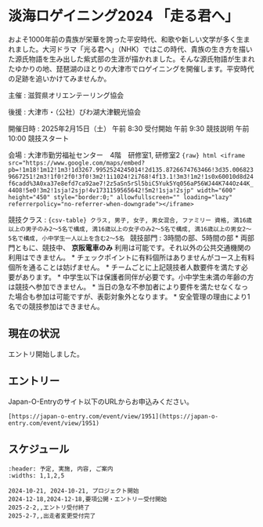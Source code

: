 # 淡海ロゲイニング2024 「走る君へ」

およそ1000年前の貴族が栄華を誇った平安時代、和歌や新しい文学が多く生まれました。大河ドラマ「光る君へ」（NHK）ではこの時代、貴族の生き方を描いた源氏物語を生み出した紫式部の生涯が描かれました。そんな源氏物語が生まれたゆかりの地、琵琶湖のほとりの大津市でロゲイニングを開催します。平安時代の足跡を追いかけてみませんか。

主催
    : 滋賀県オリエンテーリング協会

後援
    : 大津市・（公社）びわ湖大津観光協会

開催日時
    : 2025年2月15日（土） 
       午前 8:30 受付開始 午前 9:30 競技説明 午前 10:00 競技スタート

会場
    : 大津市勤労福祉センター　4階　研修室1, 研修室2
      ```{raw} html
      <iframe src="https://www.google.com/maps/embed?pb=!1m18!1m12!1m3!1d3267.9952524245014!2d135.8726674763466!3d35.0068239667251!2m3!1f0!2f0!3f0!3m2!1i1024!2i768!4f13.1!3m3!1m2!1s0x60010d8d24f6cadd%3A0xa37e8efd7ca92ae7!2z5aSn5rSl5biC5Yuk5Yq056aP56WJ44K744Oz44K_44O8!5e0!3m2!1sja!2sjp!4v1731159565642!5m2!1sja!2sjp" width="600" height="450" style="border:0;" allowfullscreen="" loading="lazy" referrerpolicy="no-referrer-when-downgrade"></iframe>
      ```

競技クラス
    : ```{csv-table}
      クラス, 男子, 女子, 男女混合, ファミリー
      資格, 満16歳以上の男子のみ2～5名で構成, 満16歳以上の女子のみ2～5名で構成, 満16歳以上の男女2～5名で構成, 小中学生一人以上を含む2～5名
      ```
競技部門
    : 3時間の部、5時間の部
      * 両部門ともに、競技中、 **京阪電車のみ** 利用は可能です。それ以外の公共交通機関の利用はできません。
      * チェックポイントに有料個所はありませんがコース上有料個所を通ることは妨げません。
      * チームごとに上記競技者人数要件を満たす必要があります。
      * 中学生以下は保護者同伴が必要です。小中学生未満の年齢の方は競技へ参加できません。
      * 当日の急な不参加者により要件を満たせなくなった場合も参加は可能ですが、表彰対象外となります。
      * 安全管理の理由により1名での競技参加はできません。

## 現在の状況

エントリ開始しました。

## エントリー

Japan-O-Entryのサイト以下のURLからお申込みください。

```{admonition} お申込み先
[https://japan-o-entry.com/event/view/1951](https://japan-o-entry.com/event/view/1951)
```

## スケジュール

```{csv-table}
:header: 予定, 実施, 内容, ご案内
:widths: 1,1,2,5

2024-10-21, 2024-10-21, プロジェクト開始
2024-12-18,2024-12-18,要項公開・エントリー受付開始
2025-2-2,,エントリ受付終了
2025-2-7,,出走者変更受付完了
```